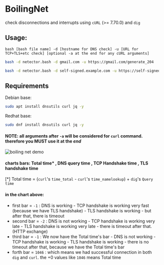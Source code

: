 # BoilingNet
check disconnections and interrupts using `cURL` (>= 7.70.0) and `dig`

## Usage:
`bash [bash file name] -d [hostname for DNS check] -u [URL for TCP+TLS+etc check] [optional -a at the end for any cURL arguments]`
```sh
bash -d netector.bash -d gmail.com -u https://gmail.com/generate_204
```
```sh
bash -d netector.bash -d self-signed.example.com -u https://self-signed.example.com/robots.txt -a -k
```

## Requirements

Debian base:
```sh
sudo apt install dnsutils curl jq -y
```

Redhat base:
```sh
sudo dnf install dnsutils curl jq -y
```


#### NOTE: all arguments after `-a` will be considered for `curl` command. therefore you **MUST** use it at the _end_

![boiling net demo](https://raw.githubusercontent.com/boilingoden/boilingnet/main/demo.png)

#### charts bars: Total time* , DNS query time , TCP Handshake time , TLS handshake time
[*] Total time = (`curl`'s `time_total` - `curl`'s `time_namelookup`) + `dig`'s `Query time` 

#### in the chart above:
- first bar = `-1` :  DNS is working - TCP handshake is working very fast (because we have TLS handshake) - TLS handshake is working - but after that, there is timeout
- second bar = `-2` : DNS is not working - TCP handshake is working very late - TLS handshake is working very late - there is timeout after that. (HTTP exchange)
- third bar = `-1` : We now have the Total time's bar - DNS is not working - TCP handshake is working - TLS handshake is working - there is no timeout after that, because we have the Total time's bar
- forth bar = `1046` : which means we had successful connection in both `dig` and `curl`. the +0 values like `1046` means Total time
